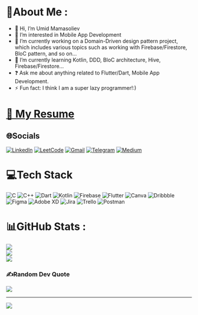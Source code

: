 # 💫About Me :
- 👋 Hi, I’m Umid Mamasoliev
- 👀 I’m interested in Mobile App Development
- 🔭 I’m currently working on a Domain-Driven design pattern project, which includes various topics such as working with Firebase/Firestore, BloC pattern, and so on...
- 🌱 I’m currently learning Kotlin, DDD, BloC architecture, Hive, Firebase/Firestore...
- ❓ Ask me about anything related to Flutter/Dart, Mobile App Development.
- ⚡ Fun fact: I think I am a super lazy programmer!:)

# [📄 My Resume](https://umidmamasoliev.github.io/UmidMamasoliev/)

## 🌐Socials
[![LinkedIn](https://img.shields.io/badge/LinkedIn-0077B5?style=for-the-badge&logo=linkedin&logoColor=white)](https://linkedin.com/in/https://www.linkedin.com/in/umidmamasoliev/) 
[![LeetCode](https://img.shields.io/badge/-LeetCode-FFA116?style=for-the-badge&logo=LeetCode&logoColor=black)](https://leetcode.com/UmidMamasoliev/) 
[![Gmail](https://img.shields.io/badge/Gmail-D14836?style=for-the-badge&logo=gmail&logoColor=white)](u.mamasoliev4427@gmail.com) 
[![Telegram](https://img.shields.io/badge/Telegram-2CA5E0?style=for-the-badge&logo=telegram&logoColor=white)](https://t.me/MrHope4427) 
[![Medium](https://img.shields.io/badge/Medium-12100E?style=for-the-badge&logo=medium&logoColor=white)](https://medium.com/@UmidMamasoliev)

# 💻Tech Stack
![C](https://img.shields.io/badge/c-%2300599C.svg?style=flat-square&logo=c&logoColor=white) ![C++](https://img.shields.io/badge/c++-%2300599C.svg?style=flat-square&logo=c%2B%2B&logoColor=white) ![Dart](https://img.shields.io/badge/dart-%230175C2.svg?style=flat-square&logo=dart&logoColor=white) ![Kotlin](https://img.shields.io/badge/kotlin-%230095D5.svg?style=flat-square&logo=kotlin&logoColor=white) ![Firebase](https://img.shields.io/badge/firebase-%23039BE5.svg?style=flat-square&logo=firebase) ![Flutter](https://img.shields.io/badge/Flutter-%2302569B.svg?style=flat-square&logo=Flutter&logoColor=white) ![Canva](https://img.shields.io/badge/Canva-%2300C4CC.svg?style=flat-square&logo=Canva&logoColor=white) ![Dribbble](https://img.shields.io/badge/Dribbble-EA4C89?style=flat-square&logo=dribbble&logoColor=white) 	![Figma](https://img.shields.io/badge/figma-%23F24E1E.svg?style=flat-square&logo=figma&logoColor=white) ![Adobe XD](https://img.shields.io/badge/Adobe%20XD-470137?style=flat-square&logo=Adobe%20XD&logoColor=#FF61F6) ![Jira](https://img.shields.io/badge/jira-%230A0FFF.svg?style=flat-square&logo=jira&logoColor=white) ![Trello](https://img.shields.io/badge/Trello-%23026AA7.svg?style=flat-square&logo=Trello&logoColor=white) ![Postman](https://img.shields.io/badge/Postman-FF6C37?style=flat-square&logo=postman&logoColor=white)
# 📊GitHub Stats :
![](https://github-readme-stats.vercel.app/api?username=UmidMamasoliev&theme=dark&hide_border=true&include_all_commits=true&count_private=true)<br/>
![](https://github-readme-streak-stats.herokuapp.com/?user=UmidMamasoliev&theme=dark&hide_border=true)<br/>
![](https://github-readme-stats.vercel.app/api/top-langs/?username=UmidMamasoliev&theme=dark&hide_border=true&include_all_commits=true&count_private=true&layout=compact)

### ✍️Random Dev Quote
![](https://quotes-github-readme.vercel.app/api?type=horizontal&theme=dark)

---
[![](https://visitcount.itsvg.in/api?id=UmidMamasoliev&icon=8&color=12)](https://visitcount.itsvg.in)

<!---
UmidMamasoliev/UmidMamasoliev is a ✨ special ✨ repository because its `README.md` (this file) appears on your GitHub profile.
You can click the Preview link to take a look at your changes.
--->
